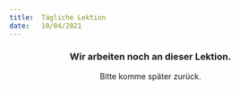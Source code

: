 ```yaml
---
title:  Tägliche Lektion
date:   10/04/2021
---
```


### <center>Wir arbeiten noch an dieser Lektion.</center>
<center>Bitte komme später zurück.</center>
